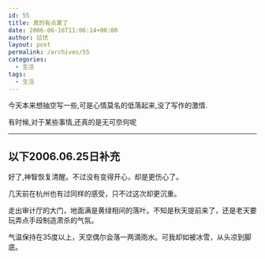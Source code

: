 ```yaml
---
id: 55
title: 真的有点累了
date: 2006-06-16T11:06:14+00:00
author: 愆伏
layout: post
permalink: /archives/55
categories:
  - 生活
tags:
  - 生活
---  
```

今天本来想抽空写一些,可是心情莫名的低落起来,没了写作的激情.
  
有时候,对于某些事情,还真的是无可奈何呢

***

## 以下2006.06.25日补充

好了,神智恢复清醒。不过没有变得开心，却是更伤心了。
  
几天前在杭州也有过同样的感受，只不过这次却更沉重。
  
走出审计厅的大门，地面满是黄绿相间的落叶。不知是秋天提前来了，还是老天要玩弄点手段制造肃杀的气氛。
  
气温保持在35度以上，天空偶尔会落一两滴雨水。可我却如被冰雪，从头凉到脚底。